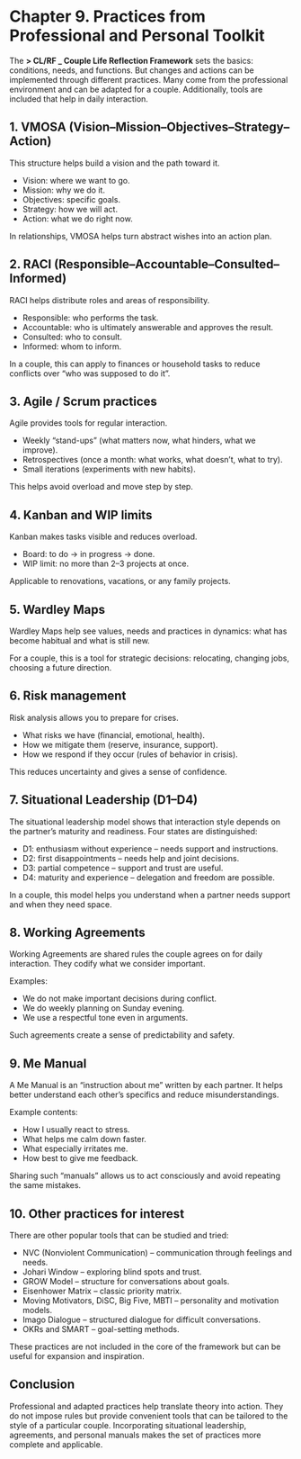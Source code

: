# Chapter 9. Practices from Professional and Personal Toolkit

The **> CL/RF _ Couple Life Reflection Framework** sets the basics: conditions, needs, and functions. But changes and actions can be implemented through different practices. Many come from the professional environment and can be adapted for a couple. Additionally, tools are included that help in daily interaction.

## 1. VMOSA (Vision–Mission–Objectives–Strategy–Action)

This structure helps build a vision and the path toward it.

- Vision: where we want to go.
- Mission: why we do it.
- Objectives: specific goals.
- Strategy: how we will act.
- Action: what we do right now.

In relationships, VMOSA helps turn abstract wishes into an action plan.

## 2. RACI (Responsible–Accountable–Consulted–Informed)

RACI helps distribute roles and areas of responsibility.

- Responsible: who performs the task.
- Accountable: who is ultimately answerable and approves the result.
- Consulted: who to consult.
- Informed: whom to inform.

In a couple, this can apply to finances or household tasks to reduce conflicts over “who was supposed to do it”.

## 3. Agile / Scrum practices

Agile provides tools for regular interaction.

- Weekly “stand-ups” (what matters now, what hinders, what we improve).
- Retrospectives (once a month: what works, what doesn’t, what to try).
- Small iterations (experiments with new habits).

This helps avoid overload and move step by step.

## 4. Kanban and WIP limits

Kanban makes tasks visible and reduces overload.

- Board: to do → in progress → done.
- WIP limit: no more than 2–3 projects at once.

Applicable to renovations, vacations, or any family projects.

## 5. Wardley Maps

Wardley Maps help see values, needs and practices in dynamics: what has become habitual and what is still new.

For a couple, this is a tool for strategic decisions: relocating, changing jobs, choosing a future direction.

## 6. Risk management

Risk analysis allows you to prepare for crises.

- What risks we have (financial, emotional, health).
- How we mitigate them (reserve, insurance, support).
- How we respond if they occur (rules of behavior in crisis).

This reduces uncertainty and gives a sense of confidence.

## 7. Situational Leadership (D1–D4)

The situational leadership model shows that interaction style depends on the partner’s maturity and readiness. Four states are distinguished:

- D1: enthusiasm without experience – needs support and instructions.
- D2: first disappointments – needs help and joint decisions.
- D3: partial competence – support and trust are useful.
- D4: maturity and experience – delegation and freedom are possible.

In a couple, this model helps you understand when a partner needs support and when they need space.

## 8. Working Agreements

Working Agreements are shared rules the couple agrees on for daily interaction. They codify what we consider important.

Examples:

- We do not make important decisions during conflict.
- We do weekly planning on Sunday evening.
- We use a respectful tone even in arguments.

Such agreements create a sense of predictability and safety.

## 9. Me Manual

A Me Manual is an “instruction about me” written by each partner. It helps better understand each other’s specifics and reduce misunderstandings.

Example contents:

- How I usually react to stress.
- What helps me calm down faster.
- What especially irritates me.
- How best to give me feedback.

Sharing such “manuals” allows us to act consciously and avoid repeating the same mistakes.

## 10. Other practices for interest

There are other popular tools that can be studied and tried:

- NVC (Nonviolent Communication) – communication through feelings and needs.
- Johari Window – exploring blind spots and trust.
- GROW Model – structure for conversations about goals.
- Eisenhower Matrix – classic priority matrix.
- Moving Motivators, DiSC, Big Five, MBTI – personality and motivation models.
- Imago Dialogue – structured dialogue for difficult conversations.
- OKRs and SMART – goal-setting methods.

These practices are not included in the core of the framework but can be useful for expansion and inspiration.

## Conclusion

Professional and adapted practices help translate theory into action. They do not impose rules but provide convenient tools that can be tailored to the style of a particular couple. Incorporating situational leadership, agreements, and personal manuals makes the set of practices more complete and applicable.
